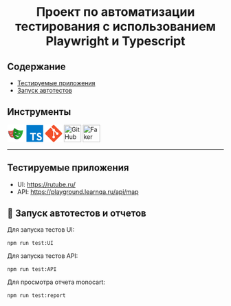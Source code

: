 <h1 align="center">Проект по автоматизации тестирования с использованием Playwright и Typescript</h1>

## Содержание

- <a href="#apps">Тестируемые приложения</a>
- <a href="#autotests">Запуск автотестов</a>

## Инструменты

<p>
  <img src="https://github.com/devicons/devicon/blob/master/icons/playwright/playwright-original.svg" title="Playwright" **alt="Playwright" width="40" height="40"/>
  <img src="https://github.com/devicons/devicon/blob/master/icons/typescript/typescript-plain.svg" title="Typescript" **alt="Typescript" width="40" height="40"/>
  <img src="https://github.com/devicons/devicon/blob/master/icons/git/git-original.svg" title="Git" **alt="Git" width="40" height="40"/>
  <img src="https://i.giphy.com/media/v1.Y2lkPTc5MGI3NjExMDdrcXF4am14YWVxeGp4MnJmMThjOThpcjQ5Zm50bXc3dHRyaXY5ZCZlcD12MV9pbnRlcm5hbF9naWZfYnlfaWQmY3Q9Zw/du3J3cXyzhj75IOgvA/giphy.gif" title="GitHub" **alt="GitHub" width="40" height="40"/>
  <img src="https://fakerjs.dev/logo.svg" title="Faker" **alt="Faker" width="40" height="40"/>

---

<a id="apps"></a>

## Тестируемые приложения

- UI: https://rutube.ru/
- API: https://playground.learnqa.ru/api/map
  <a id="autotests"></a>

## 🚀 Запуск автотестов и отчетов

Для запуска тестов UI:

```
npm run test:UI
```

Для запуска тестов API:

```
npm run test:API
```

Для просмотра отчета monocart:

```
npm run test:report
```
